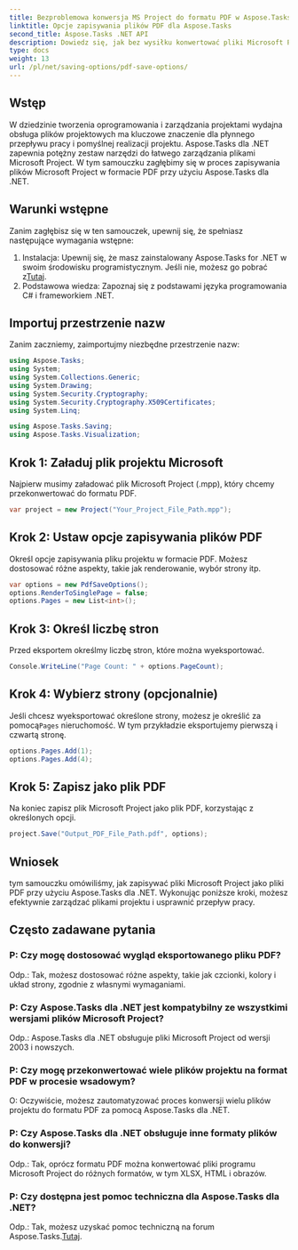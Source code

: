 ```yaml
---
title: Bezproblemowa konwersja MS Project do formatu PDF w Aspose.Tasks
linktitle: Opcje zapisywania plików PDF dla Aspose.Tasks
second_title: Aspose.Tasks .NET API
description: Dowiedz się, jak bez wysiłku konwertować pliki Microsoft Project do plików PDF za pomocą Aspose.Tasks dla .NET. Usprawnij przepływ pracy w zarządzaniu projektami.
type: docs
weight: 13
url: /pl/net/saving-options/pdf-save-options/
---
```

## Wstęp
W dziedzinie tworzenia oprogramowania i zarządzania projektami wydajna obsługa plików projektowych ma kluczowe znaczenie dla płynnego przepływu pracy i pomyślnej realizacji projektu. Aspose.Tasks dla .NET zapewnia potężny zestaw narzędzi do łatwego zarządzania plikami Microsoft Project. W tym samouczku zagłębimy się w proces zapisywania plików Microsoft Project w formacie PDF przy użyciu Aspose.Tasks dla .NET. 
## Warunki wstępne
Zanim zagłębisz się w ten samouczek, upewnij się, że spełniasz następujące wymagania wstępne:
1.  Instalacja: Upewnij się, że masz zainstalowany Aspose.Tasks for .NET w swoim środowisku programistycznym. Jeśli nie, możesz go pobrać z[Tutaj](https://releases.aspose.com/tasks/net/).
2. Podstawowa wiedza: Zapoznaj się z podstawami języka programowania C# i frameworkiem .NET.

## Importuj przestrzenie nazw
Zanim zaczniemy, zaimportujmy niezbędne przestrzenie nazw:
```csharp
using Aspose.Tasks;
using System;
using System.Collections.Generic;
using System.Drawing;
using System.Security.Cryptography;
using System.Security.Cryptography.X509Certificates;
using System.Linq;

using Aspose.Tasks.Saving;
using Aspose.Tasks.Visualization;
```

## Krok 1: Załaduj plik projektu Microsoft
Najpierw musimy załadować plik Microsoft Project (.mpp), który chcemy przekonwertować do formatu PDF.
```csharp
var project = new Project("Your_Project_File_Path.mpp");
```
## Krok 2: Ustaw opcje zapisywania plików PDF
Określ opcje zapisywania pliku projektu w formacie PDF. Możesz dostosować różne aspekty, takie jak renderowanie, wybór strony itp.
```csharp
var options = new PdfSaveOptions();
options.RenderToSinglePage = false;
options.Pages = new List<int>();
```
## Krok 3: Określ liczbę stron
Przed eksportem określmy liczbę stron, które można wyeksportować.
```csharp
Console.WriteLine("Page Count: " + options.PageCount);
```
## Krok 4: Wybierz strony (opcjonalnie)
 Jeśli chcesz wyeksportować określone strony, możesz je określić za pomocą`Pages` nieruchomość. W tym przykładzie eksportujemy pierwszą i czwartą stronę.
```csharp
options.Pages.Add(1);
options.Pages.Add(4);
```
## Krok 5: Zapisz jako plik PDF
Na koniec zapisz plik Microsoft Project jako plik PDF, korzystając z określonych opcji.
```csharp
project.Save("Output_PDF_File_Path.pdf", options);
```

## Wniosek
tym samouczku omówiliśmy, jak zapisywać pliki Microsoft Project jako pliki PDF przy użyciu Aspose.Tasks dla .NET. Wykonując poniższe kroki, możesz efektywnie zarządzać plikami projektu i usprawnić przepływ pracy.
## Często zadawane pytania
### P: Czy mogę dostosować wygląd eksportowanego pliku PDF?
Odp.: Tak, możesz dostosować różne aspekty, takie jak czcionki, kolory i układ strony, zgodnie z własnymi wymaganiami.
### P: Czy Aspose.Tasks dla .NET jest kompatybilny ze wszystkimi wersjami plików Microsoft Project?
Odp.: Aspose.Tasks dla .NET obsługuje pliki Microsoft Project od wersji 2003 i nowszych.
### P: Czy mogę przekonwertować wiele plików projektu na format PDF w procesie wsadowym?
O: Oczywiście, możesz zautomatyzować proces konwersji wielu plików projektu do formatu PDF za pomocą Aspose.Tasks dla .NET.
### P: Czy Aspose.Tasks dla .NET obsługuje inne formaty plików do konwersji?
Odp.: Tak, oprócz formatu PDF można konwertować pliki programu Microsoft Project do różnych formatów, w tym XLSX, HTML i obrazów.
### P: Czy dostępna jest pomoc techniczna dla Aspose.Tasks dla .NET?
 Odp.: Tak, możesz uzyskać pomoc techniczną na forum Aspose.Tasks.[Tutaj](https://forum.aspose.com/c/tasks/15).